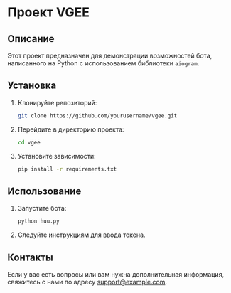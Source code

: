 # Проект VGEE

## Описание

Этот проект предназначен для демонстрации возможностей бота, написанного на Python с использованием библиотеки `aiogram`.

## Установка

1. Клонируйте репозиторий:
    ```sh
    git clone https://github.com/yourusername/vgee.git
    ```
2. Перейдите в директорию проекта:
    ```sh
    cd vgee
    ```
3. Установите зависимости:
    ```sh
    pip install -r requirements.txt
    ```

## Использование

1. Запустите бота:
    ```sh
    python huu.py
    ```
2. Следуйте инструкциям для ввода токена.

## Контакты

Если у вас есть вопросы или вам нужна дополнительная информация, свяжитесь с нами по адресу support@example.com.
